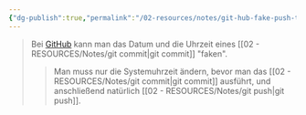 ```yaml
---
{"dg-publish":true,"permalink":"/02-resources/notes/git-hub-fake-push-time/","tags":["git/commit"],"noteIcon":"","updated":"2024-12-01T22:43:43.815+01:00"}
---
```


>Bei [GitHub](https://github.com/U-L-M-S) kann man das Datum und die Uhrzeit eines [[02 - RESOURCES/Notes/git commit\|git commit]] "faken".
> > Man muss nur die Systemuhrzeit ändern, bevor man das [[02 - RESOURCES/Notes/git commit\|git commit]] ausführt, und anschließend natürlich [[02 - RESOURCES/Notes/git push\|git push]].